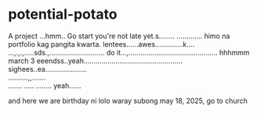 # potential-potato
A project
...hmm..
Go start you're not late yet.s........
.............
himo na portfolio kag pangita kwarta. lentees......awes..............k....
...,.,.,.....sds.,............................
do it...,.............................................
 hhhmmm march 3 eeendss..yeah..................................................
 sighees..ea.....................
 <br>..........,,.......
 <br>.......
.....
........
 yeah......

 and here we are birthday ni lolo waray subong may 18, 2025, go to church
<!-- I will start today freelancing and VA help meqq....

help me help me helpppp.....

mashed potato
heyy

hello. s.
